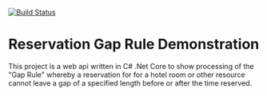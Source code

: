 [![Build Status](https://travis-ci.com/mrhollen/reservation-gap-rule.svg?branch=master)](https://travis-ci.com/mrhollen/reservation-gap-rule)

# Reservation Gap Rule Demonstration
This project is a web api written in C# .Net Core to show processing of the "Gap Rule" whereby a reservation for for a hotel room or other resource cannot leave a gap of a specified length before or after the time reserved.

